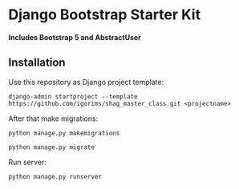 # Django Bootstrap Starter Kit

#### Includes Bootstrap 5 and AbstractUser

## Installation

Use this repository as Django project template:

```
django-admin startproject --template https://github.com/igorims/shag_master_class.git <projectname>
```

After that make migrations:

```
python manage.py makemigrations
```

```
python manage.py migrate
```

Run server:

```
python manage.py runserver
```
